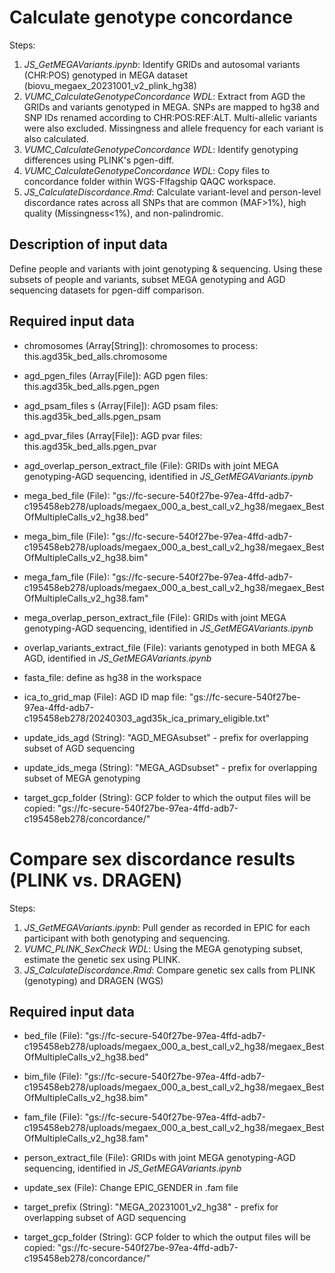 # Calculate genotype concordance 

Steps:
  1. _JS_GetMEGAVariants.ipynb_: Identify GRIDs and autosomal variants (CHR:POS) genotyped in MEGA dataset (biovu_megaex_20231001_v2_plink_hg38)
  2. _VUMC_CalculateGenotypeConcordance WDL_: Extract from AGD the GRIDs and variants genotyped in MEGA. SNPs are mapped to hg38 and SNP IDs renamed according to CHR:POS:REF:ALT. Multi-allelic variants were also excluded. Missingness and allele frequency for each variant is also calculated.
  3. _VUMC_CalculateGenotypeConcordance WDL_: Identify genotyping differences using PLINK's pgen-diff. 
  4. _VUMC_CalculateGenotypeConcordance WDL_: Copy files to concordance folder within WGS-Flfagship QAQC workspace.
  5. _JS_CalculateDiscordance.Rmd_: Calculate variant-level and person-level discordance rates across all SNPs that are common (MAF>1%), high quality (Missingness<1%), and non-palindromic. 

## Description of input data 

Define people and variants with joint genotyping & sequencing. Using these subsets of people and variants, subset MEGA genotyping and AGD sequencing datasets for pgen-diff comparison.

## Required input data 

- chromosomes (Array[String]): chromosomes to process: this.agd35k_bed_alls.chromosome
- agd_pgen_files (Array[File]): AGD pgen files: this.agd35k_bed_alls.pgen_pgen
- agd_psam_files s  (Array[File]): AGD psam files: this.agd35k_bed_alls.pgen_psam
- agd_pvar_files  (Array[File]): AGD pvar files: this.agd35k_bed_alls.pgen_pvar
- agd_overlap_person_extract_file (File): GRIDs with joint MEGA genotyping-AGD sequencing, identified in _JS_GetMEGAVariants.ipynb_

- mega_bed_file (File): "gs://fc-secure-540f27be-97ea-4ffd-adb7-c195458eb278/uploads/megaex_000_a_best_call_v2_hg38/megaex_BestOfMultipleCalls_v2_hg38.bed"
- mega_bim_file (File): "gs://fc-secure-540f27be-97ea-4ffd-adb7-c195458eb278/uploads/megaex_000_a_best_call_v2_hg38/megaex_BestOfMultipleCalls_v2_hg38.bim"
- mega_fam_file (File): "gs://fc-secure-540f27be-97ea-4ffd-adb7-c195458eb278/uploads/megaex_000_a_best_call_v2_hg38/megaex_BestOfMultipleCalls_v2_hg38.fam"
- mega_overlap_person_extract_file (File): GRIDs with joint MEGA genotyping-AGD sequencing, identified in _JS_GetMEGAVariants.ipynb_

- overlap_variants_extract_file (File): variants genotyped in both MEGA & AGD, identified in _JS_GetMEGAVariants.ipynb_
- fasta_file: define as hg38 in the workspace
- ica_to_grid_map (File): AGD ID map file: "gs://fc-secure-540f27be-97ea-4ffd-adb7-c195458eb278/20240303_agd35k_ica_primary_eligible.txt"

- update_ids_agd (String): "AGD_MEGAsubset" - prefix for overlapping subset of AGD sequencing
- update_ids_mega (String): "MEGA_AGDsubset" - prefix for overlapping subset of MEGA genotyping

- target_gcp_folder (String):  GCP folder to which the output files will be copied: "gs://fc-secure-540f27be-97ea-4ffd-adb7-c195458eb278/concordance/"



# Compare sex discordance results (PLINK vs. DRAGEN)  

Steps:
  1. _JS_GetMEGAVariants.ipynb_: Pull gender as recorded in EPIC for each participant with both genotyping and sequencing.
  1. _VUMC_PLINK_SexCheck WDL_: Using the MEGA genotyping subset, estimate the genetic sex using PLINK. 
  2. _JS_CalculateDiscordance.Rmd_: Compare genetic sex calls from PLINK (genotyping) and DRAGEN (WGS)

## Required input data 

- bed_file (File): "gs://fc-secure-540f27be-97ea-4ffd-adb7-c195458eb278/uploads/megaex_000_a_best_call_v2_hg38/megaex_BestOfMultipleCalls_v2_hg38.bed"
- bim_file (File): "gs://fc-secure-540f27be-97ea-4ffd-adb7-c195458eb278/uploads/megaex_000_a_best_call_v2_hg38/megaex_BestOfMultipleCalls_v2_hg38.bim"
- fam_file (File): "gs://fc-secure-540f27be-97ea-4ffd-adb7-c195458eb278/uploads/megaex_000_a_best_call_v2_hg38/megaex_BestOfMultipleCalls_v2_hg38.fam"

- person_extract_file (File): GRIDs with joint MEGA genotyping-AGD sequencing, identified in _JS_GetMEGAVariants.ipynb_
- update_sex (File): Change EPIC_GENDER in .fam file

- target_prefix (String): "MEGA_20231001_v2_hg38" - prefix for overlapping subset of AGD sequencing
- target_gcp_folder (String):  GCP folder to which the output files will be copied: "gs://fc-secure-540f27be-97ea-4ffd-adb7-c195458eb278/concordance/"
